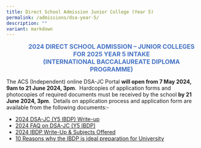 ```yaml
---
title: Direct School Admission Junior College (Year 5)
permalink: /admissions/dsa-year-5/
description: ""
variant: markdown
---
```

<p align="center" style="margin-left: 36.0pt; text-align: center;" class="x_MsoNormal"><strong><span style="font-size: 12.0pt; color: #4472c4;">2024 DIRECT SCHOOL ADMISSION – JUNIOR COLLEGES</span></strong><br>
<strong><span style="font-size: 12.0pt; color: #4472c4;">FOR 2025 YEAR 5 INTAKE</span></strong><br>
<strong><span style="font-size: 12.0pt; color: #4472c4;">(INTERNATIONAL BACCALAUREATE DIPLOMA PROGRAMME)</span></strong></p>
<p>The ACS (Independent) online DSA-JC Portal <strong>will open from 7 May 2024, 9am to 21 June 2024, 3pm</strong>.&nbsp; Hardcopies of application forms and photocopies of required documents must be received by the school <strong>by 21 June 2024, 3pm</strong>.&nbsp; Details on application process and application form are available from the following documents:-&nbsp;</p>
<ul>
<li><a href="/files/Admissions/2024_DSA_JC__Y5__Write_up.pdf">2024 DSA-JC (Y5 IBDP) Write-up</a></li>
<li><a href="/files/2024_FAQ_on_DSA_JC__Y5_.pdf">2024 FAQ on DSA-JC (Y5 IBDP)</a></li>
<li><a href="/files/2024_IBDP_Write_up_and__Subjects_Offered_update.pdf">2024 IBDP Write-Up &amp; Subjects Offered</a></li>
<li><a href="/files/10_reasons_why_IBDP_is_ideal_preparation_for_University1.pdf">10 Reasons why the IBDP is ideal preparation for University</a></li>
</ul>